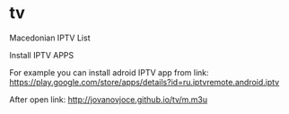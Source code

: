 # tv
Macedonian IPTV List

Install IPTV APPS

For example you can install adroid IPTV app from link:
https://play.google.com/store/apps/details?id=ru.iptvremote.android.iptv

After open link:
http://jovanovjoce.github.io/tv/m.m3u
